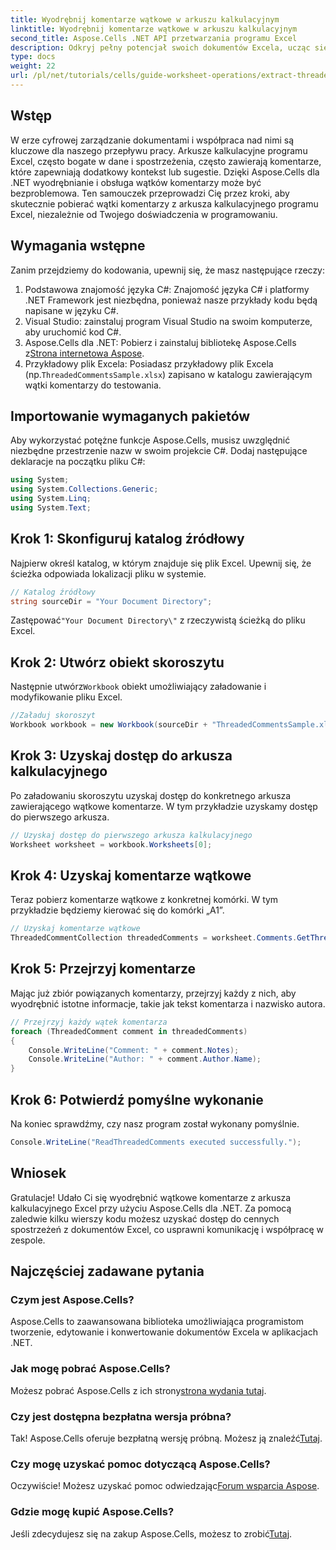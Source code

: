 ```yaml
---
title: Wyodrębnij komentarze wątkowe w arkuszu kalkulacyjnym
linktitle: Wyodrębnij komentarze wątkowe w arkuszu kalkulacyjnym
second_title: Aspose.Cells .NET API przetwarzania programu Excel
description: Odkryj pełny potencjał swoich dokumentów Excela, ucząc się, jak wydajnie wyodrębniać komentarze wątkowe za pomocą Aspose.Cells dla .NET. Ten kompleksowy samouczek przeprowadzi Cię przez instrukcje krok po kroku.
type: docs
weight: 22
url: /pl/net/tutorials/cells/guide-worksheet-operations/extract-threaded-comments/
---
```

## Wstęp

W erze cyfrowej zarządzanie dokumentami i współpraca nad nimi są kluczowe dla naszego przepływu pracy. Arkusze kalkulacyjne programu Excel, często bogate w dane i spostrzeżenia, często zawierają komentarze, które zapewniają dodatkowy kontekst lub sugestie. Dzięki Aspose.Cells dla .NET wyodrębnianie i obsługa wątków komentarzy może być bezproblemowa. Ten samouczek przeprowadzi Cię przez kroki, aby skutecznie pobierać wątki komentarzy z arkusza kalkulacyjnego programu Excel, niezależnie od Twojego doświadczenia w programowaniu. 

## Wymagania wstępne
Zanim przejdziemy do kodowania, upewnij się, że masz następujące rzeczy:

1. Podstawowa znajomość języka C#: Znajomość języka C# i platformy .NET Framework jest niezbędna, ponieważ nasze przykłady kodu będą napisane w języku C#.
2. Visual Studio: zainstaluj program Visual Studio na swoim komputerze, aby uruchomić kod C#.
3.  Aspose.Cells dla .NET: Pobierz i zainstaluj bibliotekę Aspose.Cells z[Strona internetowa Aspose](https://releases.aspose.com/cells/net/).
4.  Przykładowy plik Excela: Posiadasz przykładowy plik Excela (np.`ThreadedCommentsSample.xlsx`) zapisano w katalogu zawierającym wątki komentarzy do testowania.

## Importowanie wymaganych pakietów
Aby wykorzystać potężne funkcje Aspose.Cells, musisz uwzględnić niezbędne przestrzenie nazw w swoim projekcie C#. Dodaj następujące deklaracje na początku pliku C#:

```csharp
using System;
using System.Collections.Generic;
using System.Linq;
using System.Text;
```

## Krok 1: Skonfiguruj katalog źródłowy
Najpierw określ katalog, w którym znajduje się plik Excel. Upewnij się, że ścieżka odpowiada lokalizacji pliku w systemie.

```csharp
// Katalog źródłowy
string sourceDir = "Your Document Directory";
```
 Zastępować`"Your Document Directory\"` z rzeczywistą ścieżką do pliku Excel.

## Krok 2: Utwórz obiekt skoroszytu
 Następnie utwórz`Workbook` obiekt umożliwiający załadowanie i modyfikowanie pliku Excel.

```csharp
//Załaduj skoroszyt
Workbook workbook = new Workbook(sourceDir + "ThreadedCommentsSample.xlsx");
```

## Krok 3: Uzyskaj dostęp do arkusza kalkulacyjnego
Po załadowaniu skoroszytu uzyskaj dostęp do konkretnego arkusza zawierającego wątkowe komentarze. W tym przykładzie uzyskamy dostęp do pierwszego arkusza.

```csharp
// Uzyskaj dostęp do pierwszego arkusza kalkulacyjnego
Worksheet worksheet = workbook.Worksheets[0];
```

## Krok 4: Uzyskaj komentarze wątkowe
Teraz pobierz komentarze wątkowe z konkretnej komórki. W tym przykładzie będziemy kierować się do komórki „A1”.

```csharp
// Uzyskaj komentarze wątkowe
ThreadedCommentCollection threadedComments = worksheet.Comments.GetThreadedComments("A1");
```

## Krok 5: Przejrzyj komentarze
Mając już zbiór powiązanych komentarzy, przejrzyj każdy z nich, aby wyodrębnić istotne informacje, takie jak tekst komentarza i nazwisko autora.

```csharp
// Przejrzyj każdy wątek komentarza
foreach (ThreadedComment comment in threadedComments)
{
    Console.WriteLine("Comment: " + comment.Notes);
    Console.WriteLine("Author: " + comment.Author.Name);
}
```

## Krok 6: Potwierdź pomyślne wykonanie
Na koniec sprawdźmy, czy nasz program został wykonany pomyślnie.

```csharp
Console.WriteLine("ReadThreadedComments executed successfully.");
```

## Wniosek
Gratulacje! Udało Ci się wyodrębnić wątkowe komentarze z arkusza kalkulacyjnego Excel przy użyciu Aspose.Cells dla .NET. Za pomocą zaledwie kilku wierszy kodu możesz uzyskać dostęp do cennych spostrzeżeń z dokumentów Excel, co usprawni komunikację i współpracę w zespole.

## Najczęściej zadawane pytania

### Czym jest Aspose.Cells?
Aspose.Cells to zaawansowana biblioteka umożliwiająca programistom tworzenie, edytowanie i konwertowanie dokumentów Excela w aplikacjach .NET.

### Jak mogę pobrać Aspose.Cells?
 Możesz pobrać Aspose.Cells z ich strony[strona wydania tutaj](https://releases.aspose.com/cells/net/).

### Czy jest dostępna bezpłatna wersja próbna?
 Tak! Aspose.Cells oferuje bezpłatną wersję próbną. Możesz ją znaleźć[Tutaj](https://releases.aspose.com/).

### Czy mogę uzyskać pomoc dotyczącą Aspose.Cells?
 Oczywiście! Możesz uzyskać pomoc odwiedzając[Forum wsparcia Aspose](https://forum.aspose.com/c/cells/9).

### Gdzie mogę kupić Aspose.Cells?
 Jeśli zdecydujesz się na zakup Aspose.Cells, możesz to zrobić[Tutaj](https://purchase.aspose.com/buy).